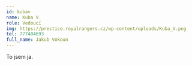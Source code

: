 ```yaml
---
id: kubav
name: Kuba V.
role: Vedoucí
img: https://prestice.royalrangers.cz/wp-content/uploads/Kuba_V.png
tel: 777404693
full_name: Jakub Vokoun
---
```

To jsem ja.